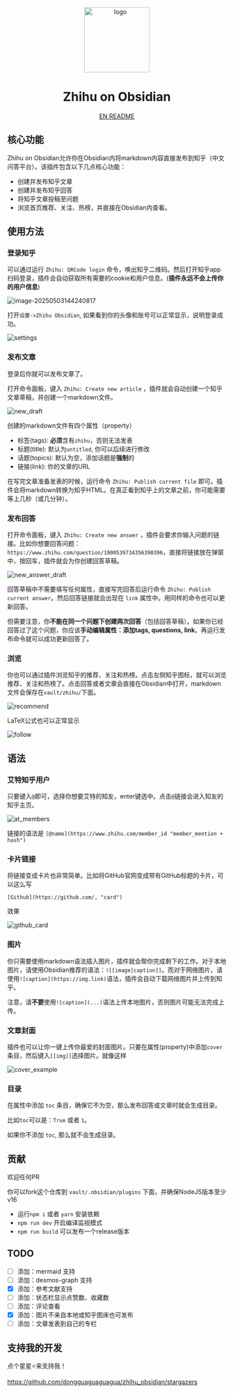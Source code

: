 <div align="center">
<picture>
<img alt="logo" src="./imgs/logo.svg" height="150">
</picture>
<h1>Zhihu on Obsidian</h1>

[EN README](./README.md)

</div>

## 核心功能

Zhihu on Obsidian允许你在Obsidian内将markdown内容直接发布到知乎（中文问答平台）。该插件包含以下几点核心功能：

- 创建并发布知乎文章
- 创建并发布知乎回答
- 将知乎文章投稿至问题
- 浏览首页推荐、关注、热榜，并直接在Obsidian内查看。

## 使用方法

### 登录知乎

可以通过运行 `Zhihu: QRCode login` 命令，唤出知乎二维码。然后打开知乎app扫码登录，插件会自动获取所有需要的cookie和用户信息。(**插件永远不会上传你的用户信息**)

![image-20250503144240817](./imgs/QRCode.png)

打开`设置->Zhihu Obsidian`, 如果看到你的头像和账号可以正常显示，说明登录成功。

![settings](./imgs/settings.jpg)

### 发布文章

登录后你就可以发布文章了。

打开命令面板，键入 `Zhihu: Create new article` ，插件就会自动创建一个知乎文章草稿，并创建一个markdown文件。

![new_draft](./imgs/new_draft.jpg)

创建的markdown文件有四个属性（property）

- 标签(tags): **必须**含有`zhihu`，否则无法发表
- 标题(title): 默认为`untitled`, 你可以后续进行修改
- 话题(topics): 默认为空，添加话题是**强制**的
- 链接(link): 你的文章的URL

在写完文章准备发表的时候，运行命令 `Zhihu: Publish current file` 即可。插件会将markdown转换为知乎HTML。在真正看到知乎上的文章之前，你可能需要等上几秒（或几分钟）。

### 发布回答

打开命令面板，键入 `Zhihu: Create new answer` ，插件会要求你输入问题的链接。比如你想要回答问题：`https://www.zhihu.com/question/1900539734356390396`，直接将链接放在弹窗中，按回车，插件就会为你创建回答草稿。

![new_answer_draft](./imgs/new_answer_draft.jpg)

回答草稿中不需要填写任何属性，直接写完回答后运行命令 `Zhihu: Publish current answer`。然后回答链接就会出现在 `link` 属性中。用同样的命令也可以更新回答。

但需要注意，你**不能在同一个问题下创建两次回答**（包括回答草稿）。如果你已经回答过了这个问题，你应该**手动编辑属性：添加tags, questions, link**。再运行发布命令就可以成功更新回答了。

### 浏览

你也可以通过插件浏览知乎的推荐、关注和热榜。点击左侧知乎图标，就可以浏览推荐、关注和热榜了。点击回答或者文章会直接在Obsidian中打开，markdown文件会保存在`vault/zhihu/`下面。

![recommend](./imgs/recommend.jpg)

LaTeX公式也可以正常显示

![follow](./imgs/follow.jpg)

## 语法

### 艾特知乎用户

只要键入`@`即可，选择你想要艾特的知友，enter键选中。点击`@`链接会进入知友的知乎主页。

![at_members](./imgs/at_members.jpg)

链接的语法是 `[@name](https://www.zhihu.com/member_id "member_mention + hash")`

### 卡片链接

将链接变成卡片也非常简单。比如将GitHub官网变成带有GitHub标题的卡片，可以这么写

```
[Github](https://github.com/, "card")
```

效果

![github_card](./imgs/github_card.png)

### 图片

你只需要使用markdown语法插入图片，插件就会帮你完成剩下的工作。对于本地图片，请使用Obsidian推荐的语法：`![[image|caption]]`。而对于网络图片，请使用`![caption](https://img.link)`语法，插件会自动下载网络图片并上传到知乎。

注意，请**不要**使用`![caption](...)`语法上传本地图片，否则图片可能无法完成上传。

### 文章封面

插件也可以让你一键上传你最爱的封面图片。只要在属性(property)中添加`cover`条目，然后键入`[[img]]`选择图片。就像这样

![cover_example](./imgs/cover_example.jpg)

### 目录

在属性中添加 `toc` 条目，确保它不为空，那么发布回答或文章时就会生成目录。

比如`toc`可以是：`True` 或者 `1`。

如果你不添加 `toc`, 那么就不会生成目录。

## 贡献

欢迎任何PR

你可以fork这个仓库到 `vault/.obsidian/plugins` 下面，并确保NodeJS版本至少 v16

- 运行`npm i` 或者 `yarn` 安装依赖
- `npm run dev` 开启编译监视模式
- `npm run build` 可以发布一个release版本

## TODO

- [ ] 添加：mermaid 支持
- [ ] 添加：desmos-graph 支持
- [x] 添加：参考文献支持
- [ ] 添加：状态栏显示点赞数、收藏数
- [ ] 添加：评论查看
- [x] 添加：图片不来自本地或知乎图床也可发布
- [ ] 添加：文章发表到自己的专栏

## 支持我的开发

点个星星⭐来支持我！

https://github.com/dongguaguaguagua/zhihu_obsidian/stargazers
